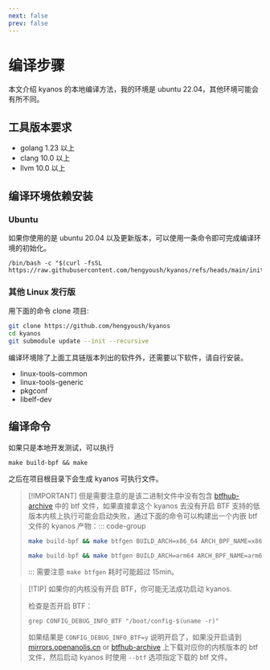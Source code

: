 ```yaml
---
next: false
prev: false
---
```


# 编译步骤

本文介绍 kyanos 的本地编译方法，我的环境是 ubuntu
22.04，其他环境可能会有所不同。

## 工具版本要求

- golang 1.23 以上
- clang 10.0 以上
- llvm 10.0 以上

## 编译环境依赖安装

### Ubuntu

如果你使用的是 ubuntu
20.04 以及更新版本，可以使用一条命令即可完成编译环境的初始化。

```
/bin/bash -c "$(curl -fsSL https://raw.githubusercontent.com/hengyoush/kyanos/refs/heads/main/init_env.sh)"
```

### 其他 Linux 发行版

用下面的命令 clone 项目:

```bash
git clone https://github.com/hengyoush/kyanos
cd kyanos
git submodule update --init --recursive
```

编译环境除了上面工具链版本列出的软件外，还需要以下软件，请自行安装。

- linux-tools-common
- linux-tools-generic
- pkgconf
- libelf-dev

## 编译命令

如果只是本地开发测试，可以执行

```
make build-bpf && make
```

之后在项目根目录下会生成 kyanos 可执行文件。

> [!IMPORTANT] 但是需要注意的是该二进制文件中没有包含
> [btfhub-archive](https://github.com/aquasecurity/btfhub-archive/)
> 中的 btf 文件，如果直接拿这个 kyanos 去没有开启 BTF 支持的低版本内核上执行可能会启动失败，通过下面的命令可以构建出一个内嵌 btf 文件的 kyanos 产物：:::
> code-group
>
> ```bash [x86_64]
> make build-bpf && make btfgen BUILD_ARCH=x86_64 ARCH_BPF_NAME=x86 && make
> ```
>
> ```bash [arm64]
> make build-bpf && make btfgen BUILD_ARCH=arm64 ARCH_BPF_NAME=arm64 && make
> ```
>
> ::: 需要注意 `make btfgen` 耗时可能超过 15min。

> [!TIP] 如果你的内核没有开启 BTF，你可能无法成功启动 kyanos.
>
> 检查是否开启 BTF：
>
> ```
> grep CONFIG_DEBUG_INFO_BTF "/boot/config-$(uname -r)"
> ```
>
> 如果结果是 `CONFIG_DEBUG_INFO_BTF=y` 说明开启了，如果没开启请到
> [mirrors.openanolis.cn](https://mirrors.openanolis.cn/coolbpf/btf/) or
> [btfhub-archive](https://github.com/aquasecurity/btfhub-archive/)
> 上下载对应你的内核版本的 btf 文件，然后启动 kyanos 时使用 `--btf`
> 选项指定下载的 btf 文件。
